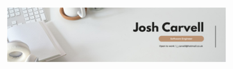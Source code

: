 [ <img src="https://github.com/jxc136/jxc136/blob/80fde60e481c168286fc1f9617f777b65426008e/Josh_Banner_Image.jpeg" />](https://www.linkedin.com/in/joshcarvell/)

